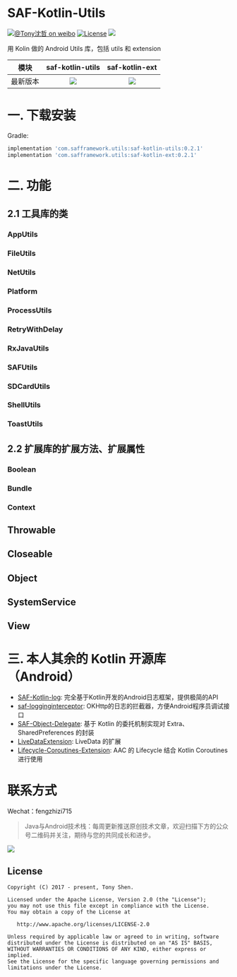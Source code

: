 # SAF-Kotlin-Utils

[![@Tony沈哲 on weibo](https://img.shields.io/badge/weibo-%40Tony%E6%B2%88%E5%93%B2-blue.svg)](http://www.weibo.com/fengzhizi715)
[![License](https://img.shields.io/badge/license-Apache%202-lightgrey.svg)](https://www.apache.org/licenses/LICENSE-2.0.html)
[![](https://jitpack.io/v/fengzhizi715/SAF-Kotlin-Utils.svg)](https://jitpack.io/#fengzhizi715/SAF-Kotlin-Utils)

用 Kolin 做的 Android Utils 库，包括 utils 和 extension

模块|saf-kotlin-utils|saf-kotlin-ext
---|:-------------:|:-------------:
最新版本|[![](https://jitpack.io/v/fengzhizi715/SAF-Kotlin-Utils.svg)](https://jitpack.io/#fengzhizi715/SAF-Kotlin-Utils)|[![](https://jitpack.io/v/fengzhizi715/SAF-Kotlin-Utils.svg)](https://jitpack.io/#fengzhizi715/SAF-Kotlin-Utils)|


# 一. 下载安装

Gradle:

```groovy
implementation 'com.safframework.utils:saf-kotlin-utils:0.2.1'
implementation 'com.safframework.utils:saf-kotlin-ext:0.2.1'
```

# 二. 功能

## 2.1 工具库的类

### AppUtils

### FileUtils

### NetUtils

### Platform

### ProcessUtils

### RetryWithDelay

### RxJavaUtils

### SAFUtils

### SDCardUtils

### ShellUtils

### ToastUtils

## 2.2 扩展库的扩展方法、扩展属性

### Boolean

### Bundle

### Context

## Throwable

## Closeable

## Object

## SystemService

## View

# 三. 本人其余的 Kotlin 开源库（Android）

* [SAF-Kotlin-log](https://github.com/fengzhizi715/SAF-Kotlin-log): 完全基于Kotlin开发的Android日志框架，提供极简的API
* [saf-logginginterceptor](https://github.com/fengzhizi715/saf-logginginterceptor): OKHttp的日志的拦截器，方便Android程序员调试接口
* [SAF-Object-Delegate](https://github.com/fengzhizi715/SAF-Object-Delegate): 基于 Kotlin 的委托机制实现对 Extra、SharedPreferences 的封装
* [LiveDataExtension](https://github.com/fengzhizi715/LiveDataExtension): LiveData 的扩展
* [Lifecycle-Coroutines-Extension](https://github.com/fengzhizi715/Lifecycle-Coroutines-Extension): AAC 的 Lifecycle 结合 Kotlin Coroutines 进行使用


联系方式
===

Wechat：fengzhizi715


> Java与Android技术栈：每周更新推送原创技术文章，欢迎扫描下方的公众号二维码并关注，期待与您的共同成长和进步。

![](https://github.com/fengzhizi715/NetDiscovery/blob/master/images/gzh.jpeg)

License
-------

    Copyright (C) 2017 - present, Tony Shen.

    Licensed under the Apache License, Version 2.0 (the "License");
    you may not use this file except in compliance with the License.
    You may obtain a copy of the License at

       http://www.apache.org/licenses/LICENSE-2.0

    Unless required by applicable law or agreed to in writing, software
    distributed under the License is distributed on an "AS IS" BASIS,
    WITHOUT WARRANTIES OR CONDITIONS OF ANY KIND, either express or implied.
    See the License for the specific language governing permissions and
    limitations under the License.
